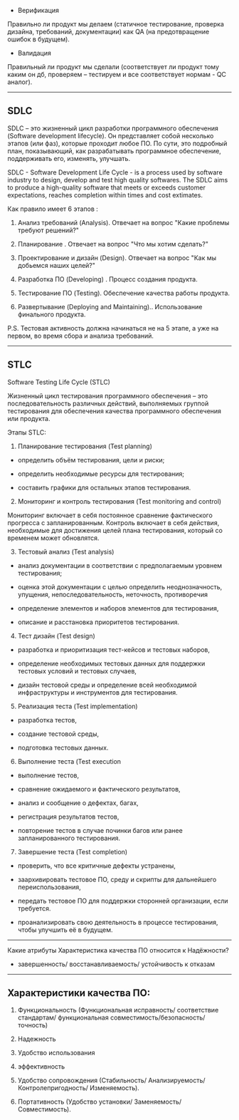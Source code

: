 
-   Верификация

Правильно ли продукт мы делаем (статичное тестирование, проверка дизайна, требований, документации) как QA (на предотвращение ошибок в будущем).

-   Валидация

Правильный ли продукт мы сделали (соответствует ли продукт тому каким он дб, проверяем – тестируем и все соответствует нормам - QC аналог).

---

## SDLC

SDLC – это жизненный цикл разработки программного обеспечения (Software development lifecycle). Он представляет собой несколько этапов (или фаз), которые проходит любое ПО. По сути, это подробный план, показывающий, как разрабатывать программное обеспечение, поддерживать его, изменять, улучшать.

SDLC - Software Development Life Cycle - is a process used by software industry to design, develop and test high quality softwares. The SDLC aims to produce a high-quality software that meets or exceeds customer expectations, reaches completion within times and cost extimates.

Как правило имеет 6 этапов :

1.  Анализ требований (Analysis). Отвечает на вопрос "Какие проблемы требуют решений?"
    
2.  Планирование . Отвечает на вопрос "Что мы хотим сделать?"
    
3.  Проектирование и дизайн (Design). Отвечает на вопрос "Как мы добьемся наших целей?"
    
4.  Разработка ПО (Developing) . Процесс создания продукта.
    
5.  Тестирование ПО (Testing). Обеспечение качества работы продукта.
    
6.  Развертывание (Deploying and Maintaining).. Использование финального продукта.


P.S. Тестовая активность должна начинаться не на 5 этапе, а уже на первом, во время сбора и анализа требований.

---

## STLC

Software Testing Life Cycle (STLC)

Жизненный цикл тестирования программного обеспечения – это последовательность различных действий, выполняемых группой тестирования для обеспечения качества программного обеспечения или продукта.

Этапы STLC:

1.  Планирование тестирования (Test planning)

-   определить объём тестирования, цели и риски;
    
-   определить необходимые ресурсы для тестирования;
    
-   составить графики для остальных этапов тестирования.
    

2.  Мониторинг и контроль тестирования (Test monitoring and control)

Мониторинг включает в себя постоянное сравнение фактического прогресса с запланированным. Контроль включает в себя действия, необходимые для достижения целей плана тестирования, который со временем может обновлятся.

3.  Тестовый анализ (Test analysis)

-   анализ документации в соответствии с предполагаемым уровнем тестирования;
    
-   оценка этой документации с целью определить неоднозначность, упущения, непоследовательность, неточность, противоречия
    
-   определение элементов и наборов элементов для тестирования,
    
-   описание и расстановка приоритетов тестирования.
    

4.  Тест дизайн (Test design)

-   разработка и приоритизация тест-кейсов и тестовых наборов,
    
-   определение необходимых тестовых данных для поддержки тестовых условий и тестовых случаев,
    
-   дизайн тестовой среды и определение всей необходимой инфраструктуры и инструментов для тестирования.
    

5.  Реализация теста (Test implementation)

-   разработка тестов,
    
-   создание тестовой среды,
    
-   подготовка тестовых данных.
    

6.  Выполнение теста (Test execution

-   выполнение тестов,
    
-   сравнение ожидаемого и фактического результатов,
    
-   анализ и сообщение о дефектах, багах,
    
-   регистрация результатов тестов,
    
-   повторение тестов в случае починки багов или ранее запланированного тестирования.
    

7.  Завершение теста (Test completion)

-   проверить, что все критичные дефекты устранены,
    
-   заархивировать тестовое ПО, среду и скрипты для дальнейшего переиспользования,
    
-   передать тестовое ПО для поддержки сторонней организации, если требуется.
    
-   проанализировать свою деятельность в процессе тестирования, чтобы улучшить её в будущем.
    

---

Какие атрибуты Характеристика качества ПО относится к Надёжности?

-   завершенность/ восстанавливаемость/ устойчивость к отказам

---

## Характеристики качества ПО:

1.  Функциональность (Функциональная исправность/ соответствие стандартам/ функциональная совместимость/безопасность/точность)
    
2.  Надежность
    
3.  Удобство использования
    
4.  эффективность
    
5.  Удобство сопровождения (Стабильность/ Анализируемость/ Контролепригодность/ Изменяемость).
    
6.  Портативность (Удобство установки/ Заменяемость/ Совместимость).